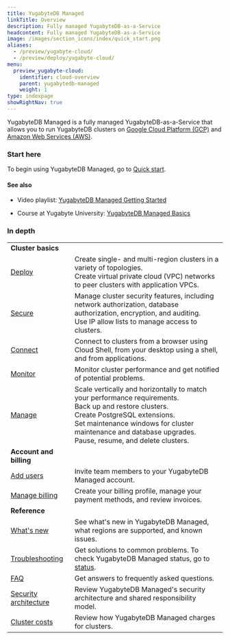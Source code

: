 ```yaml
---
title: YugabyteDB Managed
linkTitle: Overview
description: Fully managed YugabyteDB-as-a-Service
headcontent: Fully managed YugabyteDB-as-a-Service
image: /images/section_icons/index/quick_start.png
aliases:
  - /preview/yugabyte-cloud/
  - /preview/deploy/yugabyte-cloud/
menu:
  preview_yugabyte-cloud:
    identifier: cloud-overview
    parent: yugabytedb-managed
    weight: 1
type: indexpage
showRightNav: true
---
```


YugabyteDB Managed is a fully managed YugabyteDB-as-a-Service that allows you to run YugabyteDB clusters on <a href="https://cloud.google.com/">Google Cloud Platform (GCP)</a> and <a href="https://aws.amazon.com/">Amazon Web Services (AWS)</a>.

### Start here

To begin using YugabyteDB Managed, go to [Quick start](../cloud-quickstart/).

#### See also

- Video playlist: [YugabyteDB Managed Getting Started](https://www.youtube.com/playlist?list=PL8Z3vt4qJTkJqisBVRDi6GAy8rhVo1xjc)

- Course at Yugabyte University: [YugabyteDB Managed Basics](https://university.yugabyte.com/courses/yugabytedb-managed-basics)

### In depth

|  | |
| :--- | :--- |
| **Cluster basics** |  |
| [Deploy](../cloud-basics/) | Create single- and multi-region clusters in a variety of topologies.<br>Create virtual private cloud (VPC) networks to peer clusters with application VPCs.
| [Secure](../cloud-secure-clusters/) | Manage cluster security features, including network authorization, database authorization, encryption, and auditing.<br> Use IP allow lists to manage access to clusters. |
| [Connect](../cloud-connect/) | Connect to clusters from a browser using Cloud Shell, from your desktop using a shell, and from applications. |
| [Monitor](../cloud-monitor/) | Monitor cluster performance and get notified of potential problems. |
| [Manage](../cloud-clusters/) | Scale vertically and horizontally to match your performance requirements.<br>Back up and restore clusters.<br>Create PostgreSQL extensions.<br>Set maintenance windows for cluster maintenance and database upgrades.<br>Pause, resume, and delete clusters. |
| **Account and billing** | |
| [Add users](../cloud-admin/manage-access/) | Invite team members to your YugabyteDB Managed account. |
| [Manage billing](../cloud-admin/cloud-billing-profile/) | Create your billing profile, manage your payment methods, and review invoices. |
| **Reference** | |
| [What's new](../release-notes/) | See what's new in YugabyteDB Managed, what regions are supported, and known issues. |
| [Troubleshooting](../cloud-troubleshoot/) | Get solutions to common problems. To check YugabyteDB Managed status, go to [status](https://status.yugabyte.cloud/). |
| [FAQ](../../faq/yugabytedb-managed-faq/) | Get answers to frequently asked questions. |
| [Security architecture](../cloud-security/) | Review YugabyteDB Managed's security architecture and shared responsibility model. |
| [Cluster costs](../cloud-admin/cloud-billing-costs/) | Review how YugabyteDB Managed charges for clusters. |
